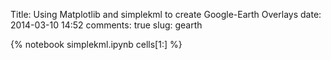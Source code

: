 Title: Using Matplotlib and simplekml to create Google-Earth Overlays
date:  2014-03-10 14:52
comments: true
slug: gearth

{% notebook simplekml.ipynb cells[1:] %}

